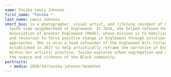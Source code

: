 ```yaml
---
name: Tonika Lewis Johnson
first_name: "Tonika "
last_name: Lewis Johnson
short_bio: is a photographer, visual artist, and lifelong resident of Chicago’s
  South Side neighborhood of Englewood. In 2010, she helped cofound the Resident
  Association of Greater Englewood (RAGE), whose mission is to mobilize people
  and resources to force positive change in Englewood through solution-based
  approaches. She is also a lead cofounder of the Englewood Arts Collective,
  established in 2017 to help artistically reframe the narrative of Englewood.
  Within her artistic practice, Tonika explores urban segregation and documents
  the nuance and richness of the Black community.
portraits:
  - media: 2020/10/tonika-johnson-headshot
---
```

